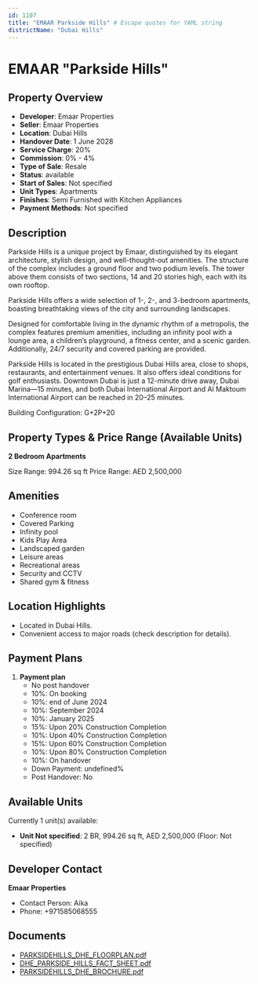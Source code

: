 ```yaml
---
id: 1107
title: "EMAAR Parkside Hills" # Escape quotes for YAML string
districtName: "Dubai Hills"
---
```


# EMAAR "Parkside Hills"

## Property Overview
- **Developer**: Emaar Properties
- **Seller**: Emaar Properties
- **Location**: Dubai Hills
- **Handover Date**: 1 June 2028
- **Service Charge**: 20%
- **Commission**: 0% - 4%
- **Type of Sale**: Resale
- **Status**: available
- **Start of Sales**: Not specified
- **Unit Types**: Apartments
- **Finishes**: Semi Furnished with Kitchen Appliances
- **Payment Methods**: Not specified

## Description
Parkside Hills is a unique project by Emaar, distinguished by its elegant architecture, stylish design, and well-thought-out amenities. The structure of the complex includes a ground floor and two podium levels. The tower above them consists of two sections, 14 and 20 stories high, each with its own rooftop.

Parkside Hills offers a wide selection of 1-, 2-, and 3-bedroom apartments, boasting breathtaking views of the city and surrounding landscapes.

Designed for comfortable living in the dynamic rhythm of a metropolis, the complex features premium amenities, including an infinity pool with a lounge area, a children’s playground, a fitness center, and a scenic garden. Additionally, 24/7 security and covered parking are provided.

Parkside Hills is located in the prestigious Dubai Hills area, close to shops, restaurants, and entertainment venues. It also offers ideal conditions for golf enthusiasts. Downtown Dubai is just a 12-minute drive away, Dubai Marina—15 minutes, and both Dubai International Airport and Al Maktoum International Airport can be reached in 20–25 minutes.

Building Configuration: G+2P+20

## Property Types & Price Range (Available Units)
**2 Bedroom Apartments**

Size Range: 994.26 sq ft
Price Range: AED 2,500,000

## Amenities
- Conference room
- Covered Parking
- Infinity pool
- Kids Play Area
- Landscaped garden
- Leisure areas
- Recreational areas
- Security and CCTV
- Shared gym & fitness

## Location Highlights
- Located in Dubai Hills.
- Convenient access to major roads (check description for details).

## Payment Plans
1. **Payment plan**
   - No post handover
   - 10%: On booking
   - 10%: end of June 2024
   - 10%: September 2024
   - 10%: January 2025
   - 15%: Upon 20% Construction Completion
   - 10%: Upon 40% Construction Completion
   - 15%: Upon 60% Construction Completion
   - 10%: Upon 80% Construction Completion
   - 10%: On handover
   - Down Payment: undefined%
   - Post Handover: No

## Available Units
Currently 1 unit(s) available:
- **Unit Not specified**: 2 BR, 994.26 sq ft, AED 2,500,000 (Floor: Not specified)

## Developer Contact
**Emaar Properties**
- Contact Person: Aika
- Phone: +971585068555

## Documents
- [PARKSIDEHILLS_DHE_FLOORPLAN.pdf](https://cdn.geniemap.net/2024/02/27/VGd2zyn2QgTv7OMvNal2MgRMN3Nf707XpwaB9Yyh.pdf)
- [DHE_PARKSIDE_HILLS_FACT_SHEET.pdf](https://cdn.geniemap.net/2024/02/27/pHjntfAmlMjSKjBwjPDv6jEBnM9mGPcEiVVReUtX.pdf)
- [PARKSIDEHILLS_DHE_BROCHURE.pdf](https://cdn.geniemap.net/2024/02/27/pVcK1wlHEeZwXtcVjFE1KmUWvhc7QFdA6FiEIdUO.pdf)
